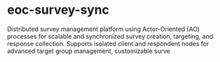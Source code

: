 # eoc-survey-sync
Distributed survey management platform using Actor-Oriented (AO) processes for scalable and synchronized survey creation, targeting, and response collection. Supports isolated client and respondent nodes for advanced target group management, customizable surve
